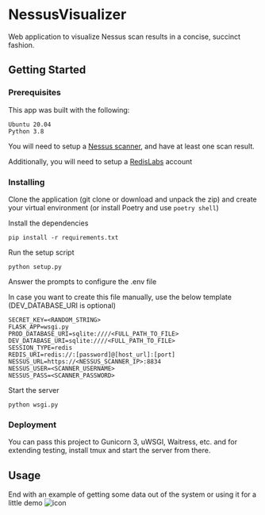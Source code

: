 # NessusVisualizer

Web application to visualize Nessus scan results in a concise, succinct fashion.

## Getting Started

### Prerequisites

This app was built with the following:

```
Ubuntu 20.04
Python 3.8
```

You will need to setup a [Nessus scanner](https://www.tenable.com/products/nessus), and have at least one scan result.

Additionally, you will need to setup a [RedisLabs](https://redislabs.com/try-free/) account

### Installing

Clone the application (git clone or download and unpack the zip) and create your virtual environment (or install Poetry and use `poetry shell`)

Install the dependencies

```
pip install -r requirements.txt
```

Run the setup script

```
python setup.py
```

Answer the prompts to configure the .env file

In case you want to create this file manually, use the below template (DEV_DATABASE_URI is optional)

```
SECRET_KEY=<RANDOM_STRING>
FLASK_APP=wsgi.py
PROD_DATABASE_URI=sqlite:////<FULL_PATH_TO_FILE>
DEV_DATABASE_URI=sqlite:////<FULL_PATH_TO_FILE>
SESSION_TYPE=redis
REDIS_URI=redis://:[password]@[host_url]:[port]
NESSUS_URL=https://<NESSUS_SCANNER_IP>:8834
NESSUS_USER=<SCANNER_USERNAME>
NESSUS_PASS=<SCANNER_PASSWORD>
```

Start the server

```
python wsgi.py
```

### Deployment

You can pass this project to Gunicorn 3, uWSGI, Waitress, etc. and for extending testing, install tmux and start the server from there.

## Usage

End with an example of getting some data out of the system or using it for a little demo
![icon](app/static/img/favicon.ico)
